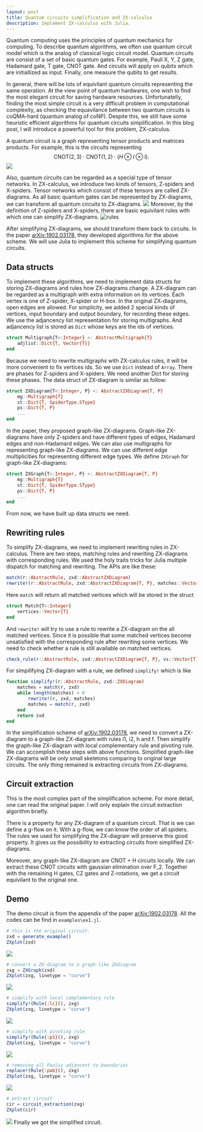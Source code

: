 ```yaml
---
layout: post
title: Quantum circuits simplification and ZX-calculus
description: Implement ZX-calculus with Julia.
---
```


Quantum computing uses the principles of quantum mechanics for computing. To describe quantum algorithms, we often use quantum circuit model which is the analog of classical logic circuit model. Quantum circuits are consist of a set of basic quantum gates. For example, Pauli X, Y, Z gate, Hadamard gate, T gate, CNOT gate. And circuits will apply on qubits which are initiallized as input. Finally, one measure the qubits to get results.

In general, there will be lots of equivilant quantum circuits representing the same operation. At the view point of quantum hardwares, one wish to find the most elegant circuit for saving hardware resources. Unfortunatelly, finding the most simple circuit is a very difficult problem in computational complexity, as checking the equavilance between two quantum circuits is coQMA-hard (quantum analog of coNP). Despite this, we still have some heuristic efficient algorithms for quantum circuits simplification. In this blog post, I will introduce a powerful tool for this problem, ZX-calculus.

A quantum circuit is a graph representing tensor products and matrices products. For example, this is the circuits representing 
$$
\mathrm{CNOT}(2,3)\cdot\mathrm{CNOT}(1,2)\cdot(H\otimes I\otimes I).
$$
![](\assets\blog_res\ZX\cir1.png)

Also, quantum circuits can be regarded as a special type of tensor networks. In ZX-calculus, we introduce two kinds of tensors, Z-spiders and X-spiders. Tensor networks which consist of these tensors are called ZX-diagrams. As all basic quantum gates can be represented by ZX-diagrams, we can transform all quantum circuits to ZX-diagrams. 
![](\assets\blog_res\ZX\zxd1.svg)
Moreover, by the definition of Z-spiders and X-spiders, there are basic equivilant rules with which one can simplify ZX-diagrams. 
![rules](\assets\blog_res\ZX\rules.png)

After simplifying ZX-diagrams, we should transform them back to circuits. In the paper [arXiv:1902.03178](https://arxiv.org/abs/1902.03178), they developed algorithms for the above scheme. We will use Julia to implement this scheme for simplifying quantum circuits.

## Data structs

To implement these algorithms, we need to implement data structs for storing ZX-diagrams and rules how ZX-diagrams change. A ZX-diagram can be regarded as a multigraph with extra information on its vertices. Each vertex is one of Z-spider, X-spider or H-box. In the original ZX-diagrams, open edges are allowed. For simplicity, we added 2 special kinds of vertices, input boundary and output boundary, for recording these edges. We use the adjancency list representation for storing multigraphs. And adjancency list is stored as `Dict` whose keys are the ids of vertices. 
```julia
struct Multigraph{T<:Integer} <: AbstractMultigraph{T}
    adjlist::Dict{T, Vector{T}}
end
```
Because we need to rewrite multigraphs with ZX-calculus rules, it will be more convenient to fix vertices ids. So we use `Dict` instead of `Array`. There are phases for Z-spiders and X-spiders. We need another Dict for storing these phases. The data struct of ZX-diagram is similar as follow:
```julia
struct ZXDiagram{T<:Integer, P} <: AbstractZXDiagram{T, P}
    mg::Multigraph{T}
    st::Dict{T, SpiderType.SType}
    ps::Dict{T, P}
    ...
end
```

In the paper, they proposed graph-like ZX-diagrams. Graph-like ZX-diagrams have only Z-spiders and have different types of edges, Hadamard edges and non-Hadamard edges. We can also use multigraphs for representing graph-like ZX-diagrams. We can use different edge multiplicities for representing different edge types. We define `ZXGraph` for graph-like ZX-diagrams:
```julia
struct ZXGraph{T<:Integer, P} <: AbstractZXDiagram{T, P}
    mg::Multigraph{T}
    st::Dict{T, SpiderType.SType}
    ps::Dict{T, P}
    ...
end
```

From now, we have built up data structs we need.

## Rewriting rules

To simplify ZX-diagrams, we need to implement rewriting rules in ZX-calculus. There are two steps, matching rules and rewriting ZX-diagrams with corresponding rules. We used the holy traits tricks for Julia multiple dispatch for matching and rewriting. The APIs are like these:
```julia
match(r::AbstractRule, zxd::AbstractZXDiagram)
rewrite!(r::AbstractRule, zxd::AbstractZXDiagram{T, P}, matches::Vector{Match{T}}) where {T, P}
```
Here `match` will return all matched vertices which will be stored in the struct
```julia
struct Match{T<:Integer}
    vertices::Vector{T}
end
```
And `rewrite!` will try to use a rule to rewrite a ZX-diagram on the all matched vertices. Since it is possible that some matched vertices become unsatisfied with the corresponding rule after rewriting some vertices. We need to check whether a rule is still available on matched vertices. 
```julia
check_rule(r::AbstractRule, zxd::AbstractZXDiagram{T, P}, vs::Vector{T}) where {T, P}
```

For simpilifying ZX-diagram with a rule, we defined `simplify!` which is like
```julia
function simplify!(r::AbstractRule, zxd::ZXDiagram)
    matches = match(r, zxd)
    while length(matches) > 0
        rewrite!(r, zxd, matches)
        matches = match(r, zxd)
    end
    return zxd
end
```

In the simplification scheme of [arXiv:1902.03178](https://arxiv.org/abs/1902.03178), we need to convert a ZX-diagram to a graph-like ZX-diagram with rules i1, i2, h and f. Then simplify the graph-like ZX-diagram with local complementary rule and pivoting rule. We can accomplish these steps with above functions. Simplified graph-like ZX-diagrams will be only small skeletons comparing to original large circuits. The only thing remained is extracting circuits from ZX-diagrams.

## Circuit extraction

This is the most complex part of the simplification scheme. For more detail, one can read the original paper. I will only explain the circuit extraction algorithm briefly.

There is a property for any ZX-diagram of a quantum circuit. That is we can define a g-flow on it. With a g-flow, we can know the order of all spiders. The rules we used for simplifying the ZX-diagram will preserve this good property. It gives us the possibility to extracting circuits from simplified ZX-diagrams. 

Moreover, any graph-like ZX-diagram are CNOT + H circuits locally. We can extract these CNOT circuits with gaussian elimination over F_2. Together with the remaining H gates, CZ gates and Z-rotations, we get a circuit equivilant to the original one.

## Demo

The demo circuit is from the appendix of the paper [arXiv:1902.03178](https://arxiv.org/abs/1902.03178). All the codes can be find in `examples\ex1.jl`.
```julia
# this is the original circuit.
zxd = generate_example()
ZXplot(zxd)
```
![](/assets/blog_res/ZX/1.svg)
```julia
# convert a ZX-diagram to a graph-like ZXdiagram
zxg = ZXGraph(zxd)
ZXplot(zxg, linetype = "curve")
```
![](/assets/blog_res/ZX/2.svg)
```julia
# simplify with local complementary rule 
simplify!(Rule{:lc}(), zxg)
ZXplot(zxg, linetype = "curve")
```
![](/assets/blog_res/ZX/3.svg)
```julia
# simplify with pivoting rule
simplify!(Rule{:p1}(), zxg)
ZXplot(zxg, linetype = "curve")
```
![](/assets/blog_res/ZX/4.svg)
```julia
# removing all Paulis adjancent to boundaries
replace!(Rule{:pab}(), zxg)
ZXplot(zxg, linetype = "curve")
```
![](/assets/blog_res/ZX/5.svg)
```julia
# extract circuit
cir = circuit_extraction(zxg)
ZXplot(cir)
```
![](/assets/blog_res/ZX/6.svg)
Finally we got the simplified circuit.
